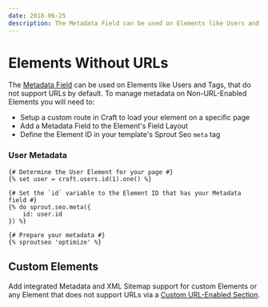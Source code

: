 ```yaml
---
date: 2018-06-25
description: The Metadata Field can be used on Elements like Users and Tags, that do not support URLs by default.
---
```


# Elements Without URLs

The [Metadata Field](./element-metadata-field.md) can be used on Elements like Users and Tags, that do not support URLs by default. To manage metadata on Non-URL-Enabled Elements you will need to:

- Setup a custom route in Craft to load your element on a specific page
- Add a Metadata Field to the Element's Field Layout
- Define the Element ID in your template's Sprout Seo `meta` tag

### User Metadata

``` twig
{# Determine the User Element for your page #}
{% set user = craft.users.id(1).one() %}

{# Set the `id` variable to the Element ID that has your Metadata field #}
{% do sprout.seo.meta({
    id: user.id
}) %}

{# Prepare your metadata #}
{% sproutseo 'optimize' %}
```

## Custom Elements

Add integrated Metadata and XML Sitemap support for custom Elements or any Element that does not support URLs via a [Custom URL-Enabled Section](./../sitemaps/custom-url-enabled-sections.md).
